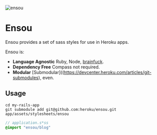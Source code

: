![ensou](https://s3.amazonaws.com/f.cl.ly/items/1O3N0i2E3c2S3z3r183V/enso-purple-01.svg)

# Ensou

Ensou provides a set of sass styles for use in Heroku apps.

Ensou is:

- **Language Agnostic** Ruby, Node, [brainfuck](http://esolangs.org/wiki/brainfuck).
- **Dependency Free** Compass not required.
- **Modular** [Submodular]((https://devcenter.heroku.com/articles/git-submodules), even.

## Usage

```
cd my-rails-app
git submodule add git@github.com:heroku/ensou.git app/assets/stylesheets/ensou
```

```sass
// application.s*ss
@import "ensou/blog"
```